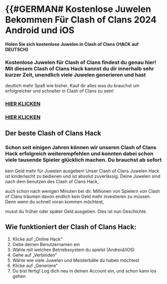 # **{{#GERMAN# Kostenlose Juwelen Bekommen Für Clash of Clans 2024 Android und iOS**


**Holen Sie sich kostenlose Juwelen in Clash of Clans {HACK auf DEUTSCH}**


### **Kostenlose Juwelen für Clash of Clans** findest du genau hier! Mit diesem Clash of Clans Hack kannst du dir innerhalb sehr kurzer Zeit, unendlich viele Juwelen generieren und hast 

deutlich mehr Spaß wie bisher. Kauf dir alles was du brauchst um erfolgreicher und schneller in Clash of Clans zu sein!

### [HIER KLICKEN](https://lookerstudio.google.com/reporting/9a4e20c3-8bcb-4d43-81ad-9f1ef4bec45b)




### [HIER KLICKEN](https://lookerstudio.google.com/reporting/9a4e20c3-8bcb-4d43-81ad-9f1ef4bec45b)


## **Der beste Clash of Clans Hack**

### Schon seit einigen Jahren können wir unseren Clash of Clans Hack erfolgreich weiterempfehlen und konnten dabei schon viele tausende Spieler glücklich machen. Du brauchst ab sofort 

kein Geld mehr für Juwelen ausgeben! Unser Clash of Clans Juwelen Hack ist kinderleicht zu bedienen und ist absolut zuverlässig. Deine Juwelen sind nach dem benutzen des Clash of Clans Hack, 

auch schon nach wenigen Minuten bei dir. Millionen von Spielern von Clash of Clans träumen davon endlich kein Geld mehr investieren zu müssen. Denn wenn du schnell voran kommen möchtest, 

musst du früher oder später Geld ausgeben. Dies ist nun Geschichte.


## Wie funktioniert der Clash of Clans Hack:

1. Klicke auf „Online Hack“
2. Gebe deinen Benutzernamen ein
3. Wähle mit welchen Betriebssystem du spielst (Android/iOS)
4. Gehe auf „Verbinden“
5. Wähle wie viele Juwelen und Meisterbälle du haben möchtest
6. Klicke auf „Generiere“
7. Du bist fertig! Log dich neu in deinen Account ein, und schon kann los gehen


